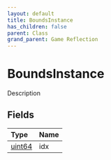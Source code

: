```yaml
---
layout: default
title: BoundsInstance
has_children: false
parent: Class
grand_parent: Game Reflection
---
```

# BoundsInstance
Description 

## Fields

| Type | Name |
|:----------|:--------------|
| [uint64](/riftbreaker-wiki/docs/game-reflection/components/uint64/) | idx |

